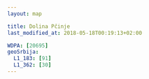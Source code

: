 ```yaml
---
layout: map

title: Dolina Pčinje
last_modified_at: 2018-05-18T00:19:13+02:00

WDPA: [20695]
geoSrbija:
  L1_183: [91]
  L1_362: [30]
---
```

